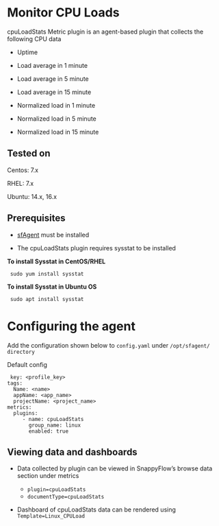 # Monitor CPU Loads

cpuLoadStats Metric plugin is an agent-based plugin that collects the following CPU data

- Uptime

- Load average in 1 minute

- Load average in 5 minute

- Load average in 15 minute

- Normalized load in 1 minute

- Normalized load in 5 minute

- Normalized load in 15 minute

## Tested on

Centos: 7.x

RHEL: 7.x

Ubuntu: 14.x, 16.x

## Prerequisites

- [sfAgent](/docs/selfhosted-lite/Quick_Start/getting_started#sfagent) must be installed

- The cpuLoadStats plugin requires sysstat to be installed

**To install Sysstat in CentOS/RHEL**

     sudo yum install sysstat

**To install Sysstat in Ubuntu OS**

     sudo apt install sysstat

# Configuring the agent

Add the configuration shown below to `config.yaml` under `/opt/sfagent/ directory`

Default config

     key: <profile_key> 
    tags: 
      Name: <name> 
      appName: <app_name> 
      projectName: <project_name> 
    metrics: 
      plugins: 
         - name: cpuLoadStats
           group_name: linux
           enabled: true

## Viewing data and dashboards

- Data collected by plugin can be viewed in SnappyFlow’s browse data section under metrics
  
  - `plugin=cpuLoadStats`
  - `documentType=cpuLoadStats`

- Dashboard of cpuLoadStats data can be rendered using `Template=Linux_CPULoad`
  
  

